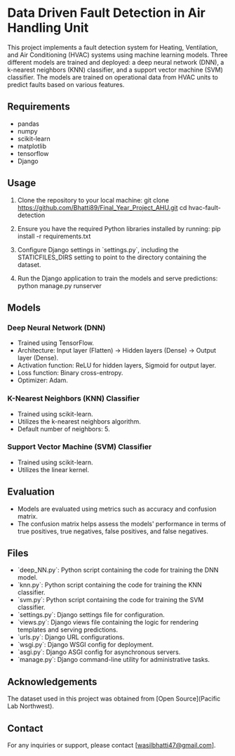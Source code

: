 # Data Driven Fault Detection in Air Handling Unit

This project implements a fault detection system for Heating, Ventilation, and Air Conditioning (HVAC) systems using machine learning models. Three different models are trained and deployed: a deep neural network (DNN), a k-nearest neighbors (KNN) classifier, and a support vector machine (SVM) classifier. The models are trained on operational data from HVAC units to predict faults based on various features.

## Requirements

- pandas
- numpy
- scikit-learn
- matplotlib
- tensorflow
- Django

## Usage

1. Clone the repository to your local machine:
   git clone https://github.com/Bhatti89/Final_Year_Project_AHU.git
   cd hvac-fault-detection

2. Ensure you have the required Python libraries installed by running:
   pip install -r requirements.txt

3. Configure Django settings in \`settings.py\`, including the STATICFILES_DIRS setting to point to the directory containing the dataset.

4. Run the Django application to train the models and serve predictions:
   python manage.py runserver

## Models

### Deep Neural Network (DNN)

- Trained using TensorFlow.
- Architecture: Input layer (Flatten) -> Hidden layers (Dense) -> Output layer (Dense).
- Activation function: ReLU for hidden layers, Sigmoid for output layer.
- Loss function: Binary cross-entropy.
- Optimizer: Adam.

### K-Nearest Neighbors (KNN) Classifier

- Trained using scikit-learn.
- Utilizes the k-nearest neighbors algorithm.
- Default number of neighbors: 5.

### Support Vector Machine (SVM) Classifier

- Trained using scikit-learn.
- Utilizes the linear kernel.

## Evaluation

- Models are evaluated using metrics such as accuracy and confusion matrix.
- The confusion matrix helps assess the models' performance in terms of true positives, true negatives, false positives, and false negatives.

## Files

- \`deep_NN.py\`: Python script containing the code for training the DNN model.
- \`knn.py\`: Python script containing the code for training the KNN classifier.
- \`svm.py\`: Python script containing the code for training the SVM classifier.
- \`settings.py\`: Django settings file for configuration.
- \`views.py\`: Django views file containing the logic for rendering templates and serving predictions.
- \`urls.py\`: Django URL configurations.
- \`wsgi.py\`: Django WSGI config for deployment.
- \`asgi.py\`: Django ASGI config for asynchronous servers.
- \`manage.py\`: Django command-line utility for administrative tasks.

## Acknowledgements

The dataset used in this project was obtained from [Open Source](Pacific Lab Northwest).

## Contact

For any inquiries or support, please contact [wasilbhatti47@gmail.com].

